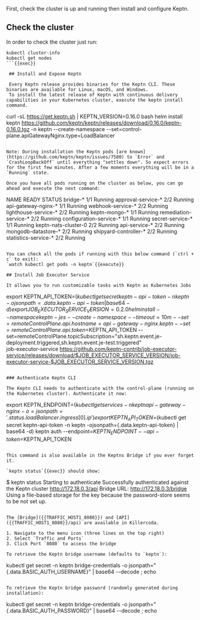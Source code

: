 
First, check the cluster is up and running then install and configure Keptn.

## Check the cluster

In order to check the cluster just run:

```
kubectl cluster-info
kubectl get nodes
```{{exec}}

 ## Install and Expose Keptn

 Every Keptn release provides binaries for the Keptn CLI. These binaries are available for Linux, macOS, and Windows.
 To install the latest release of Keptn with continuous delivery capabilities in your Kubernetes cluster, execute the keptn install command.

```
curl -sL https://get.keptn.sh | KEPTN_VERSION=0.16.0 bash
helm install keptn https://github.com/keptn/keptn/releases/download/0.16.0/keptn-0.16.0.tgz -n keptn --create-namespace --set=control-plane.apiGatewayNginx.type=LoadBalancer
```{{exec}}

Note: During installation the Keptn pods [are known](https://github.com/keptn/keptn/issues/7580) to `Error` and `CrashLoopBackOff` until everything "settles down". So expect errors for the first few minutes. After a few moments everything will be in a `Running` state.

Once you have all pods running on the cluster as below, you can go ahead and execute the next command:
```
NAME                         READY   STATUS
bridge-*                     1/1     Running
approval-service-*           2/2     Running
api-gateway-nginx-*          1/1     Running
webhook-service-*            2/2     Running
lighthouse-service-*         2/2     Running
keptn-mongo-*                1/1     Running
remediation-service-*        2/2     Running
configuration-service-*      1/1     Running
secret-service-*             1/1     Running
keptn-nats-cluster-0         2/2     Running
api-service-*                2/2     Running
mongodb-datastore-*          2/2     Running
shipyard-controller-*        2/2     Running
statistics-service-*         2/2     Running
```

You can check all the pods if running with this below command (`ctrl + c` to exit):
`watch kubectl get pods -n keptn`{{execute}}

## Install Job Executor Service

It allows you to run customizable tasks with Keptn as Kubernetes Jobs

```
export KEPTN_API_TOKEN=$(kubectl get secret keptn-api-token -n keptn -ojsonpath={.data.keptn-api-token} | base64 -d)
export JOB_EXECUTOR_SERVICE_VERSION=0.2.0
helm install --namespace keptn-jes --create-namespace --timeout=10m --set=remoteControlPlane.api.hostname=api-gateway-nginx.keptn --set=remoteControlPlane.api.token=$KEPTN_API_TOKEN --set=remoteControlPlane.topicSubscription="sh.keptn.event.je-deployment.triggered\,sh.keptn.event.je-test.triggered" \
job-executor-service https://github.com/keptn-contrib/job-executor-service/releases/download/$JOB_EXECUTOR_SERVICE_VERSION/job-executor-service-$JOB_EXECUTOR_SERVICE_VERSION.tgz
```{{execute}}

### Authenticate Keptn CLI

The Keptn CLI needs to authenticate with the control-plane (running on the Kubernetes cluster). Authenticate it now:

```
export KEPTN_ENDPOINT=$(kubectl get services -n keptn api-gateway-nginx -o=jsonpath='{.status.loadBalancer.ingress[0].ip}')
export KEPTN_API_TOKEN=$(kubectl get secret keptn-api-token -n keptn -ojsonpath={.data.keptn-api-token} | base64 -d)
keptn auth --endpoint=$KEPTN_ENDPOINT --api-token=$KEPTN_API_TOKEN
```{{execute}}

This command is also available in the Keptns Bridge if you ever forget it.

`keptn status`{{exec}} should show:

```
$ keptn status
Starting to authenticate
Successfully authenticated against the Keptn cluster http://172.18.0.3/api
Bridge URL: http://172.18.0.3/bridge
Using a file-based storage for the key because the password-store seems to be not set up.
```

The [Bridge]({{TRAFFIC_HOST1_8080}}) and [API]({{TRAFFIC_HOST1_8080}}/api) are available in Killercoda.

1. Navigate to the menu icon (three lines on the top right)
2. Select `Traffic and Ports`
3. Click Port `8080` to access the bridge

To retrieve the Keptn bridge username (defaults to `keptn`):

```
kubectl get secret -n keptn bridge-credentials -o jsonpath="{.data.BASIC_AUTH_USERNAME}" | base64 --decode ; echo
```{{exec}}

To retrieve the Keptn bridge password (randomly generated during installation):
```
kubectl get secret -n keptn bridge-credentials -o jsonpath="{.data.BASIC_AUTH_PASSWORD}" | base64 --decode ; echo
```{{exec}}
